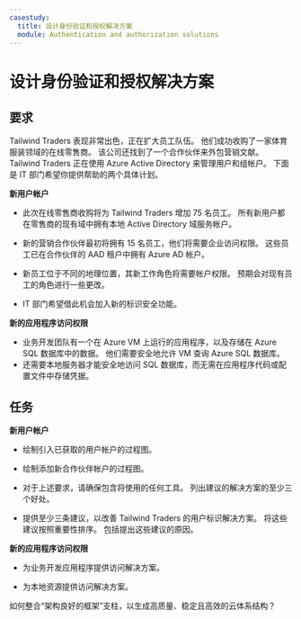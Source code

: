 ```yaml
---
casestudy:
  title: 设计身份验证和授权解决方案
  module: Authentication and authorization solutions
---
```



# <a name="design-authentication-and-authorization-solutions"></a>设计身份验证和授权解决方案

## <a name="requirements"></a>要求

Tailwind Traders 表现非常出色，正在扩大员工队伍。 他们成功收购了一家体育服装领域的在线零售商。 该公司还找到了一个合作伙伴来外包营销文献。 Tailwind Traders 正在使用 Azure Active Directory 来管理用户和组帐户。 下面是 IT 部门希望你提供帮助的两个具体计划。 

**新用户帐户**

  * 此次在线零售商收购将为 Tailwind Traders 增加 75 名员工。 所有新用户都在零售商的现有域中拥有本地 Active Directory 域服务帐户。

  * 新的营销合作伙伴最初将拥有 15 名员工，他们将需要企业访问权限。 这些员工已在合作伙伴的 AAD 租户中拥有 Azure AD 帐户。 

  * 新员工位于不同的地理位置，其新工作角色将需要帐户权限。 预期会对现有员工的角色进行一些更改。 

  * IT 部门希望借此机会加入新的标识安全功能。 

**新的应用程序访问权限**

  * 业务开发团队有一个在 Azure VM 上运行的应用程序，以及存储在 Azure SQL 数据库中的数据。 他们需要安全地允许 VM 查询 Azure SQL 数据库。 
  * 还需要本地服务器才能安全地访问 SQL 数据库，而无需在应用程序代码或配置文件中存储凭据。

## <a name="tasks"></a>任务

**新用户帐户**

  * 绘制引入已获取的用户帐户的过程图。

  * 绘制添加新合作伙伴帐户的过程图。 

  * 对于上述要求，请确保包含将使用的任何工具。 列出建议的解决方案的至少三个好处。 

* 提供至少三条建议，以改善 Tailwind Traders 的用户标识解决方案。 将这些建议按照重要性排序。 包括提出这些建议的原因。 

**新的应用程序访问权限**

  * 为业务开发应用程序提供访问解决方案。

  * 为本地资源提供访问解决方案。

如何整合“架构良好的框架”支柱，以生成高质量、稳定且高效的云体系结构？
